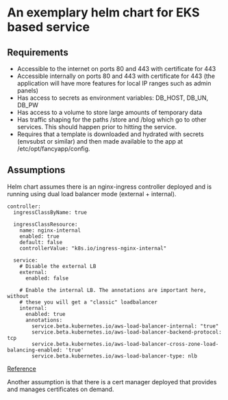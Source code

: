 # An exemplary helm chart for EKS based service

## Requirements

- Accessible to the internet on ports 80 and 443 with certificate for 443
- Accessible internally on ports 80 and 443 with certificate for 443 (the
  application will have more features for local IP ranges such as admin panels)
- Has access to secrets as environment variables: DB_HOST, DB_UN, DB_PW
- Has access to a volume to store large amounts of temporary data
- Has traffic shaping for the paths /store and /blog which go to other
  services. This should happen prior to hitting the service.
- Requires that a template is downloaded and hydrated with secrets (envsubst or
  similar) and then made available to the app at /etc/opt/fancyapp/config.

## Assumptions

Helm chart assumes there is an nginx-ingress controller deployed and is running using dual load balancer mode (external + internal).

```
controller:
  ingressClassByName: true

  ingressClassResource:
    name: nginx-internal
    enabled: true
    default: false
    controllerValue: "k8s.io/ingress-nginx-internal"

  service:
    # Disable the external LB
    external:
      enabled: false

    # Enable the internal LB. The annotations are important here, without
    # these you will get a "classic" loadbalancer
    internal:
      enabled: true
      annotations:
        service.beta.kubernetes.io/aws-load-balancer-internal: "true"
        service.beta.kubernetes.io/aws-load-balancer-backend-protocol: tcp
        service.beta.kubernetes.io/aws-load-balancer-cross-zone-load-balancing-enabled: 'true'
        service.beta.kubernetes.io/aws-load-balancer-type: nlb
```

[Reference](https://stackoverflow.com/questions/67203957/how-to-create-only-internal-load-balancer-with-ingress-nginx-chart)

Another assumption is that there is a cert manager deployed that provides and manages certificates on demand.

